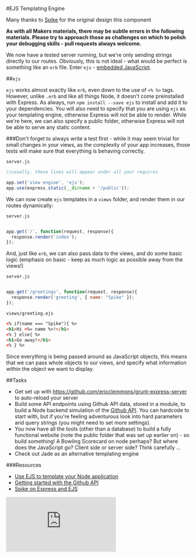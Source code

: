 #EJS Templating Engine

Many thanks to [Spike](http://github.com/Spike01) for the original design this component

**As with all Makers materials, there may be subtle errors in the following materials. Please try to approach those as challenges on which to polish your debugging skills - pull requests always welcome.**

We now have a tested server running, but we're only sending strings directly to our routes. Obviously, this is not ideal - what would be perfect is something like an `erb` file. Enter `ejs` - [embedded JavaScript](http://www.embeddedjs.com/).

##`ejs`

`ejs` works almost exactly like `erb`, even down to the use of `<% %>` tags. However, unlike `.erb` and like all things Node, it doesn't come preinstalled with Express. As always, run `npm install --save ejs` to install and add it to your dependencies. You will also need to specify that you are using `ejs` as your templating engine, otherwise Express will not be able to render. While we're here, we can also specify a public folder, otherwise Express will not be able to serve any static content.

###Don't forget to always write a test first - while it may seem trivial for small changes in your views, as the complexity of your app increases, those tests will make sure that everything is behaving correctly. 

`server.js`
```javascript
//usually, these lines will appear under all your requires

app.set('view engine', 'ejs');
app.use(express.static(__dirname + '/public'));
```

We can now create `ejs` templates in a `views` folder, and render them in our routes dynamically:

`server.js`
```javascript

app.get('/', function(request, response){
  response.render('index');
});
```

And, just like `erb`, we can also pass data to the views, and do some basic logic (emphasis on basic - keep as much logic as possible away from the views!)

`server.js`
```javascript

app.get('/greetings', function(request, response){
  response.render('greeting', { name: "Spike" });
});
```

`views/greeting.ejs`
```html
<% if(name === "Spike"){ %>
<h1>Hi <%= name %>!</h1>
<% } else{ %>
<h1>Go away!</h1>
<% } %>
```

Since everything is being passed around as JavaScript objects, this means that we can pass whole objects to our views, and specify what information within the object we want to display. 

##Tasks
* Get set up with https://github.com/ericclemmons/grunt-express-server to auto-reload your server
* Build some API endpoints using Github API data, stored in a module, to build a Node backend simulation of the [Github API](https://developer.github.com/). You can hardcode to start with, but if you're feeling adventurous look into hard parameters and query strings (you might need to set more settings).
* You now have all the tools (other than a database) to build a fully functional website (note the public folder that was set up earlier on) - so build something!  A Bowling Scorecard on node perhaps?  But where does the JavaScript go? Client side or server side? Think carefully ...
* Check out Jade as an alternative templating engine


###Resources
* [Use EJS to template your Node application](http://scotch.io/tutorials/javascript/use-ejs-to-template-your-node-application)
* [Getting started with the Github API](https://developer.github.com/guides/getting-started/)
* [Spike on Express and EJS](https://www.youtube.com/watch?v=br4k2QnM0Rw)



![Tracking pixel](https://githubanalytics.herokuapp.com/course/node/express_ejs.md)

